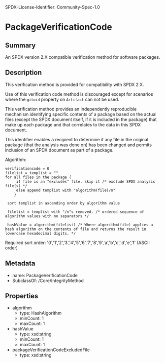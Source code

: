 SPDX-License-Identifier: Community-Spec-1.0

# PackageVerificationCode

## Summary

An SPDX version 2.X compatible verification method for software packages.

## Description

This verification method is provided for compatibility with SPDX 2.X.

Use of this verification code method is discouraged except for scenarios where the `gitoid` property on `Artifact` can not be used.

This verification method provides an independently reproducible mechanism identifying specific contents of a package based on the actual files (except the SPDX document itself, if it is included in the package) that make up each package and that correlates to the data in this SPDX document.

This identifier enables a recipient to determine if any file in the original package (that the analysis was done on) has been changed and permits inclusion of an SPDX document as part of a package.

Algorithm:

    verificationcode = 0
    filelist = templist = ""
    for all files in the package {
         if file is an "excludes" file, skip it /* exclude SPDX analysis file(s) */
         else append templist with "algorithm(file)/n"
        }
        
     sort templist in ascending order by algorithm value
     
     filelist = templist with "/n"s removed. /* ordered sequence of algorithm values with no separators */
     
     hashValue = algorithm(filelist) /* Where algorithm(file) applies a hash algorithm on the contents of file and returns the result in lowercase hexadecimal digits. */

Required sort order: '0','1','2','3','4','5','6','7','8','9','a','b','c','d','e','f' (ASCII order)

## Metadata

- name: PackageVerificationCode
- SubclassOf: /Core/IntegrityMethod

## Properties

- algorithm
  - type: HashAlgorithm
  - minCount: 1
  - maxCount: 1
- hashValue
  - type: xsd:string
  - minCount: 1
  - maxCount: 1
- packageVerificationCodeExcludedFile
  - type: xsd:string
